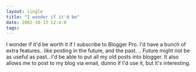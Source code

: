 ```yaml
---
layout: single
title: "I wonder if it'd be"
date: 2002-10-13 12:4:0
tags: 
---
```


I wonder if it'd be worth it if I subscribe to Blogger Pro. I'd have a bunch of extra features.. like posting in the future, and the past. .. Future might not be as useful as past.. I'd be able to put all my old posts into blogger. It also allows me to post to my blog via email, dunno if I'd use it, but it's interesting.

